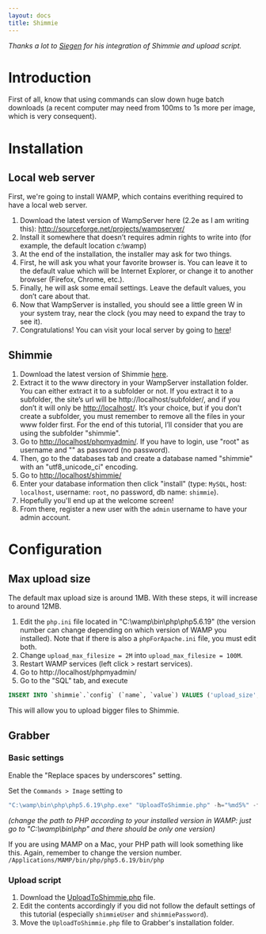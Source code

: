 ```yaml
---
layout: docs
title: Shimmie
---
```



_Thanks a lot to [Siegen](https://github.com/Siegen) for his integration of Shimmie and upload script._



# Introduction

First of all, know that using commands can slow down huge batch downloads (a recent computer may need from 100ms to 1s more per image, which is very consequent).



# Installation

## Local web server

First, we're going to install WAMP, which contains everithing required to have a local web server.

1. Download the latest version of WampServer here (2.2e as I am writing this): http://sourceforge.net/projects/wampserver/
2. Install it somewhere that doesn’t requires admin rights to write into (for example, the default location c:\wamp)
3. At the end of the installation, the installer may ask for two things.
  1. First, he will ask you what your favorite browser is. You can leave it to the default value which will be Internet Explorer, or change it to another browser (Firefox, Chrome, etc.).
  2. Finally, he will ask some email settings. Leave the default values, you don’t care about that.
4. Now that WampServer is installed, you should see a little green W in your system tray, near the clock (you may need to expand the tray to see it).
5. Congratulations! You can visit your local server by going to [here](http://localhost/)!


## Shimmie

1. Download the latest version of Shimmie [here](https://github.com/shish/shimmie2).
2. Extract it to the www directory in your WampServer installation folder. You can either extract it to a subfolder or not. If you extract it to a subfolder, the site’s url will be http://localhost/subfolder/, and if you don’t it will only be [http://localhost/](http://localhost/). It’s your choice, but if you don’t create a subfolder, you must remember to remove all the files in your www folder first. For the end of this tutorial, I’ll consider that you are using the subfolder "shimmie".
3. Go to [http://localhost/phpmyadmin/](http://localhost/phpmyadmin/). If you have to login, use "root" as username and "" as password (no password).
4. Then, go to the databases tab and create a database named "shimmie" with an "utf8_unicode_ci" encoding.
5. Go to [http://localhost/shimmie/](http://localhost/shimmie/)
6. Enter your database information then click "install" (type: `MySQL`, host: `localhost`, username: `root`, no password, db name: `shimmie`).
7. Hopefully you'll end up at the welcome screen!
8. From there, register a new user with the `admin` username to have your admin account.


# Configuration

## Max upload size

The default max upload size is around 1MB. With these steps, it will increase to around 12MB.

1. Edit the `php.ini` file located in "C:\wamp\bin\php\php5.6.19" (the version number can change depending on which version of WAMP you installed). Note that if there is also a `phpForApache.ini` file, you must edit both.
2. Change `upload_max_filesize = 2M` into `upload_max_filesize = 100M`.
3. Restart WAMP services (left click > restart services).
4. Go to http://localhost/phpmyadmin/
5. Go to the "SQL" tab, and execute
```sql
INSERT INTO `shimmie`.`config` (`name`, `value`) VALUES ('upload_size', '104857600');
```

This will allow you to upload bigger files to Shimmie.

## Grabber

### Basic settings

Enable the "Replace spaces by underscores" setting.

Set the `Commands > Image` setting to
```powershell
"C:\wamp\bin\php\php5.6.19\php.exe" "UploadToShimmie.php" -h="%md5%" -f="%path%" -t="%all:includenamespace,unsafe,separator=;%" -s="%website%" -r="%rating%"
```
*(change the path to PHP according to your installed version in WAMP: just go to "C:\wamp\bin\php" and there should be only one version)*

If you are using MAMP on a Mac, your PHP path will look something like this. Again, remember to change the version number.
`/Applications/MAMP/bin/php/php5.6.19/bin/php`

### Upload script

1. Download the [UploadToShimmie.php](UploadToShimmie.php) file.
2. Edit the contents accordingly if you did not follow the default settings of this tutorial (especially `shimmieUser` and `shimmiePassword`).
3. Move the `UploadToShimmie.php` file to Grabber's installation folder.